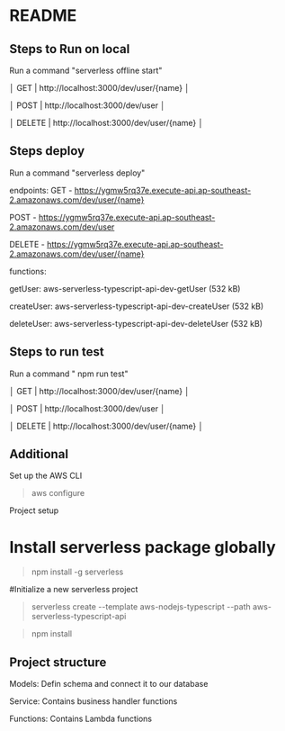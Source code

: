 # README


## Steps to Run on local 
 Run a command  "serverless offline start"


   │   GET    | http://localhost:3000/dev/user/{name}                               │

   │   POST   | http://localhost:3000/dev/user                                      │
   
   │   DELETE | http://localhost:3000/dev/user/{name}                               │
                                                                            

## Steps deploy  
 Run a command  "serverless deploy"

endpoints:
  GET - https://ygmw5rq37e.execute-api.ap-southeast-2.amazonaws.com/dev/user/{name}

  POST - https://ygmw5rq37e.execute-api.ap-southeast-2.amazonaws.com/dev/user

  DELETE - https://ygmw5rq37e.execute-api.ap-southeast-2.amazonaws.com/dev/user/{name}

functions:

  getUser: aws-serverless-typescript-api-dev-getUser (532 kB)

  createUser: aws-serverless-typescript-api-dev-createUser (532 kB)

  deleteUser: aws-serverless-typescript-api-dev-deleteUser (532 kB)
                                                                            


## Steps to run test 
 Run a command  " npm run test"

   │   GET    | http://localhost:3000/dev/user/{name}                               │

   │   POST   | http://localhost:3000/dev/user                                      │

   │   DELETE | http://localhost:3000/dev/user/{name}                               │

                                                                            
## Additional

Set up the AWS CLI

> aws configure

Project setup
# Install serverless package globally
> npm install -g serverless

#Initialize a new serverless project

> serverless create --template aws-nodejs-typescript --path aws-serverless-typescript-api

> npm install

## Project structure
Models: Defin schema and connect it to our database

Service: Contains  business handler functions

Functions: Contains Lambda functions
